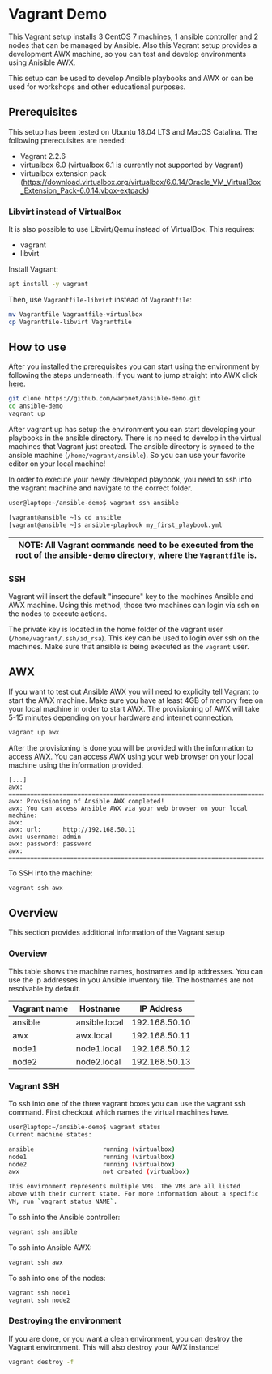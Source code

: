 # Vagrant Demo
This Vagrant setup installs 3 CentOS 7 machines, 1 ansible controller and 2 nodes that can be managed by Ansible. Also this Vagrant setup provides a development AWX machine, so you can test and develop environments using Anisible AWX. 

This setup can be used to develop Ansible playbooks and AWX or can be used for workshops and other educational purposes.

## Prerequisites
This setup has been tested on Ubuntu 18.04 LTS and MacOS Catalina. The following prerequisites are needed:
- Vagrant 2.2.6
- virtualbox 6.0 (virtualbox 6.1 is currently not supported by Vagrant)
- virtualbox extension pack (https://download.virtualbox.org/virtualbox/6.0.14/Oracle_VM_VirtualBox_Extension_Pack-6.0.14.vbox-extpack)

### Libvirt instead of VirtualBox

It is also possible to use Libvirt/Qemu instead of VirtualBox. This requires:
- vagrant
- libvirt

Install Vagrant:

```bash
apt install -y vagrant
```

Then, use `Vagrantfile-libvirt` instead of `Vagrantfile`:

```bash
mv Vagrantfile Vagrantfile-virtualbox
cp Vagrantfile-libvirt Vagrantfile
```

## How to use
After you installed the prerequisites you can start using the environment by following the steps underneath. If you want to jump straight into AWX click [here](#AWX).

```bash
git clone https://github.com/warpnet/ansible-demo.git
cd ansible-demo
vagrant up
```

After vagrant up has setup the environment you can start developing your playbooks in the ansible directory. There is no need to develop in the virtual machines that Vagrant just created. The ansible directory is synced to the ansible machine (`/home/vagrant/ansible`). So you can use your favorite editor on your local machine!

In order to execute your newly developed playbook, you need to ssh into the vagrant machine and navigate to the correct folder.

```bash
user@laptop:~/ansible-demo$ vagrant ssh ansible

[vagrant@ansible ~]$ cd ansible
[vagrant@ansible ~]$ ansible-playbook my_first_playbook.yml
```

| NOTE: All Vagrant commands need to be executed from the root of the ansible-demo directory, where the `Vagrantfile` is. |
| --- |

### SSH
Vagrant will insert the default "insecure" key to the machines Ansible and AWX machine. Using this method, those two machines can login via ssh on the nodes to execute actions.

The private key is located in the home folder of the vagrant user (`/home/vagrant/.ssh/id_rsa`). This key can be used to login over ssh on the machines. Make sure that ansible is being executed as the `vagrant` user.

## AWX
If you want to test out Ansible AWX you will need to explicity tell Vagrant to start the AWX machine. Make sure you have at least 4GB of memory free on your local machine in order to start AWX. The provisioning of AWX will take 5-15 minutes depending on your hardware and internet connection.

```bash
vagrant up awx
```

After the provisioning is done you will be provided with the information to access AWX. You can access AWX using your web browser on your local machine using the information provided.

```
[...]
awx: =======================================================================
awx: Provisioning of Ansible AWX completed!
awx: You can access Ansible AWX via your web browser on your local machine:
awx: 
awx: url:      http://192.168.50.11
awx: username: admin
awx: password: password
awx: =======================================================================
```

To SSH into the machine:

```bash
vagrant ssh awx
```

## Overview
This section provides additional information of the Vagrant setup

### Overview
This table shows the machine names, hostnames and ip addresses. You can use the ip addresses in you Ansible inventory file. The hostnames are not resolvable by default.

Vagrant name | Hostname | IP Address
--- | --- | ---
ansible | ansible.local | 192.168.50.10
awx | awx.local | 192.168.50.11
node1 | node1.local | 192.168.50.12
node2 | node2.local | 192.168.50.13

### Vagrant SSH
To ssh into one of the three vagrant boxes you can use the vagrant ssh command. First checkout which names the virtual machines have.

```bash
user@laptop:~/ansible-demo$ vagrant status
Current machine states:

ansible                   running (virtualbox)
node1                     running (virtualbox)
node2                     running (virtualbox)
awx                       not created (virtualbox)

This environment represents multiple VMs. The VMs are all listed
above with their current state. For more information about a specific
VM, run `vagrant status NAME`.
```

To ssh into the Ansible controller:

```bash
vagrant ssh ansible
```

To ssh into Ansible AWX:

```bash
vagrant ssh awx
```

To ssh into one of the nodes:

```bash
vagrant ssh node1
vagrant ssh node2
```

### Destroying the environment
If you are done, or you want a clean environment, you can destroy the Vagrant environment. This will also destroy your AWX instance!

```bash
vagrant destroy -f
```
